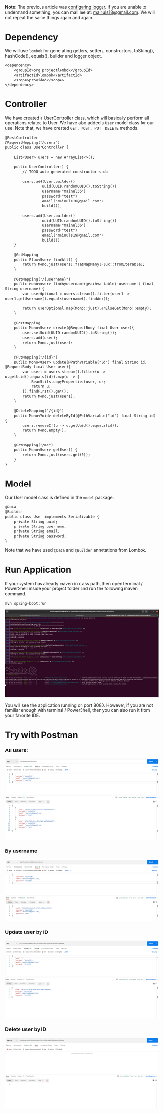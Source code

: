 **Note:** The previous article was [configuring logger](../configuring-logger/). If you are unable to understand something, you can mail me at: [mainuls18@gmail.com](mailto:mainuls18@gmail.com). We will not repeat the same things again and again.

# Dependency
We will use ``lombok`` for generating getters, setters, constructors, toString(), hashCode(), equals(), builder and logger object.

```
<dependency>
    <groupId>org.projectlombok</groupId>
    <artifactId>lombok</artifactId>
    <scope>provided</scope>
</dependency>
```
# Controller
We have created a UserController class, which will basically perform all operations related to User. We have also added a ``User`` model class for our use.
Note that, we have created ``GET, POST, PUT, DELETE`` methods.
```
@RestController
@RequestMapping("/users")
public class UserController {
	
	List<User> users = new ArrayList<>();
	
	public UserController() {
		// TODO Auto-generated constructor stub
		
		users.add(User.builder()
		        .uuid(UUID.randomUUID().toString())
		        .username("mainul35")
		        .password("test")
		        .email("mainuls18@gmail.com")
		        .build());
		
		users.add(User.builder()
		        .uuid(UUID.randomUUID().toString())
		        .username("mainul36")
		        .password("test")
		        .email("mainuls19@gmail.com")
		        .build());
	}
	
    @GetMapping
    public Flux<User> findAll() {
        return Mono.just(users).flatMapMany(Flux::fromIterable);
    }

    @GetMapping("/{username}")
    public Mono<User> findByUsername(@PathVariable("username") final String username) {
		var userOptional = users.stream().filter(user1 -> user1.getUsername().equals(username)).findAny();

		return userOptional.map(Mono::just).orElseGet(Mono::empty);
	}
    
    @PostMapping
    public Mono<User> create(@RequestBody final User user){
		user.setUuid(UUID.randomUUID().toString());
		users.add(user);
    	return Mono.just(user);
    }
    
    @PutMapping("/{id}")
    public Mono<User> update(@PathVariable("id") final String id, @RequestBody final User user){
		var user1 = users.stream().filter(u -> u.getUuid().equals(id)).map(u -> {
			BeanUtils.copyProperties(user, u);
			return u;
		}).findFirst().get();
    	return Mono.just(user1);
    }

    @DeleteMapping("/{id}")
    public Mono<Void> deleteById(@PathVariable("id") final String id) {
		users.removeIf(u -> u.getUuid().equals(id));
    	return Mono.empty();
    }

    @GetMapping("/me")
    public Mono<User> getUser() {
    	return Mono.just(users.get(0));
    }
}
```

# Model
Our User model class is defined in the ``model`` package.
```
@Data
@Builder
public class User implements Serializable {
	private String uuid;
	private String username;
	private String email;
	private String password;
}
```
Note that we have used ``@Data`` and ``@Builder`` annotations from Lombok.

# Run Application
If your system has already maven in class path, then open terminal / PowerShell inside your project folder and run the following maven command.

```
mvn spring-boot:run
```
![Figure below shows the example.](../images/run-app.png)

You will see the application running on port 8080. However, if you are not familiar enough with terminal / PowerShell, then you can also run it from your favorite IDE. 



# Try with Postman
### All users:
![](../images/more-about-reactive-controllers/users-all.png)

### By username
![](../images/more-about-reactive-controllers/by-username.png)

### Update user by ID
![](../images/more-about-reactive-controllers/update-user.png)

### Delete user by ID
![](../images/more-about-reactive-controllers/delete-user.png)
